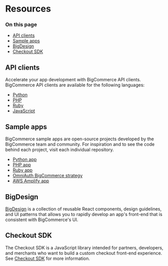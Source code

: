 # Resources

<div class="otp" id="no-index">

### On this page
- [API clients](#api-clients)
- [Sample apps](#sample-apps)
- [BigDesign](#bigdesign)
- [Checkout SDK](#checkout-sdk)
</div> 

## API clients
Accelerate your app development with BigCommerce API clients. BigCommerce API clients are available for the following languages:

- [Python](https://github.com/bigcommerce/bigcommerce-api-python)
- [PHP](https://github.com/bigcommerce/bigcommerce-api-php)
- [Ruby](https://github.com/bigcommerce/bigcommerce-api-ruby)
- [JavaScript](https://github.com/getconversio/node-bigcommerce)

## Sample apps
BigCommerce sample apps are open-source projects developed by the BigCommerce team and community. For inspiration and to see the code behind each project, visit each individual repository.

- [Python app](https://github.com/bigcommerce/hello-world-app-python-flask)
- [PHP app](https://github.com/bigcommerce/hello-world-app-php-silex)
- [Ruby app](https://github.com/bigcommerce/hello-world-app-ruby-sinatra)
- [OmniAuth BigCommerce strategy](https://github.com/bigcommerce/omniauth-bigcommerce)
- [AWS Amplify app](https://github.com/hatertron3000/amplify-bigcommerce)


## BigDesign
[BigDesign](https://developer.bigcommerce.com/api-docs/apps/guide/ui) is a collection of reusable React components, design guidelines, and UI patterns that allows you to rapidly develop an app's front-end that is consistent with BigCommerce's UI. 

## Checkout SDK
The Checkout SDK is a JavaScript library intended for partners, developers, and merchants who want to build a custom checkout front-end experience. See [Checkout SDK](https://developer.bigcommerce.com/stencil-docs/customizing-checkout/checkout-sdk) for more information.
